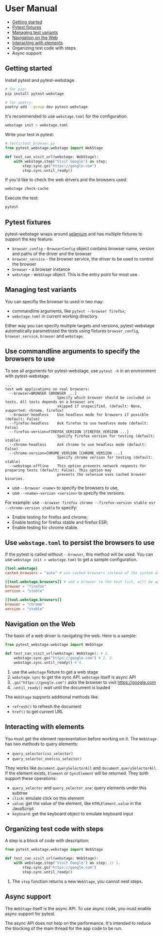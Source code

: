 # User Manual

- [Getting started](#getting-started)
- [Pytest fixtures](#managing-test-variants)
- [Managing test variants](#managing-test-variants)
- [Navigation on the Web](#navigation-on-the-web)
- [Interacting with elements](#interacting-with-elements)
- Organizing test code with steps
- Async support

## Getting started

Install pytest and pytest-webstage.

```sh
# for pip:
pip install pytest-webstage

# for poetry:
poetry add --group dev pytest-webstage
```

It's recommended to use `webstage.toml` for the configuration.

```sh
webstage init > webstage.toml
```

Write your test in pytest:

```python
# tests/test_browser.py
from pytest_webstage.webstage import WebStage

def test_can_visit_url(webstage: WebStage):
    with webstage.step("Visit Google") as step:
        step.sync.go("https://google.com")
        step.sync.until_ready()
```

If you'd like to check the web drivers and the browsers used:

```sh
webstage check-cache
```

Execute the test:

```sh
pytest
```

## Pytest fixtures

pytest-webstage wraps around [selenium](https://selenium.dev) and has multiple fixtures to support the key feature:

- `browser_config` - `BrowserConfig` object contains browser name, version and paths of the driver and the browser
- `browser_service` - the browser service, the driver to be used to control the browser
- `browser` - a browser instance
- `webstage` - `WebStage` object. This is the entry point for most use.

## Managing test variants

You can specifiy the browser to used in two may:

- commandline arguments, like `pytest --browser firefox`;
- `webstage.toml` in current working directory.

Either way you can specify multiple targets and versions, pytest-webstage automatically parametrized the tests using fixtures `browser_config`, `browser_service`, `browser` and `webstage`.

## Use commandline arguments to specify the browsers to use

To see all arguments for pytest-webstage, use `pytest -h` in an environment with pytest-webstage.

```text
...
test web applications on real browsers:
  --browser=BROWSER [BROWSER ...]
                        Specify which browser should be included in tests. All tests depends on a browser are
                        skipped if unspecified. (default: None, supported: chrome, firefox)
  --browser-headless    Use headless mode for browsers if possible (default: False)
  --firefox-headless    Ask firefox to use headless mode (default: False)
  --firefox-version=FIREFOX_VERSION [FIREFOX_VERSION ...]
                        Specify firefox version for testing (default: stable)
  --chrome-headless     Ask chrome to use headless mode (default: False)
  --chrome-version=CHROME_VERSION [CHROME_VERSION ...]
                        Specify chrome version for testing (default: stable)
  --webstage-offline    This option prevents network requests for preparing tests (default: False). This option may
                        prevents the selenium uses cached browser binaries.
```

- use `--browser <name>` to specify the browsers to use,
- use `--<name>-version <version>` to specify the versions.

For example: use `--browser firefox chrome --firefox-version stable esr --chrome-version stable` to specify:

- Enable testing for firefox and chrome;
- Enable testing for firefox stable and firefox ESR;
- Enable testing for chrome stable.

## Use `webstage.toml` to persist the browsers to use

If the pytest is called without `--browser`, this method will be used.
You can use `webstage init > webstage.toml` to get a sample configuration.

```toml
[tool.webstage]
cached_browsers = "auto" # use cached browsers instead of the system one, availble choices: auto, always, no

[[tool.webstage.browsers]] # add a browser to the test list, will be applied if --browser is not present
browser = "firefox"
version = "stable"

[[tool.webstage.browsers]]
browser = "chrome"
version = "stable"
```

## Navigation on the Web

The basic of a web driver is navigating the web. Here is a sample:

```python
from pytest_webstage.webstage import WebStage

def test_can_visit_url(webstage: WebStage): # 1.
    webstage.sync.go("https://google.com") # 2. 3.
    webstage.sync.until_ready() # 4.
```

1. use the `webstage` fixture to get a web stage
2. `webstage.sync` to get the sync API. `webstage` itself is async API
3. `.go("https://google.com")` asks the browser to visit <https://google.com>
4. `.until_ready()` wait until the document is loaded

The `WebStage` supports additional methods like:

- `refresh()` to refresh the document
- `href()` to get current URL

## Interacting with elements

You must get the element representation before working on it. The `WebStage` has two methods to query elements:

- `query_selector(css_selector)`
- `query_selector_one(css_selector)`

They works like `document.querySelectorAll` and `document.querySelectorAll`. If the element exists, `Element` or `SyncElement` will be returned. They both support these operations:

- `query_selector` and `query_selector_one`: query elements under this subtree
- `click`: emulate click on this element
- `value`: get the value of the element, like `HTMLElement.value` in the JavaScript
- `keyboard`: get the keyboard object to emulate keyboard input

## Organizing test code with steps

A step is a block of code with description:

```python
from pytest_webstage.webstage import WebStage

def test_can_visit_url(webstage: WebStage):
    with webstage.step("Visit Google") as step: // 1.
        step.sync.go("https://google.com")
        step.sync.until_ready()
```

1. The `step` function returns a new `WebStage`, you cannot nest steps.

## Async support

The `WebStage` itself is the async API. To use async code, you must enable async support for pytest.

The async API does not help on the performance. It's intended to reduce the blocking of the main thread for the app code to be run.
